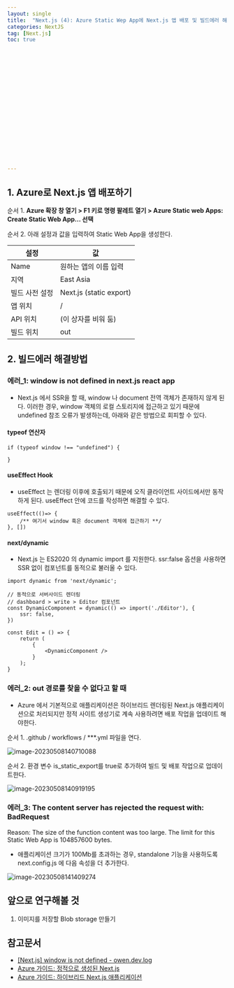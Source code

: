 ```yaml
---
layout: single
title:  "Next.js (4): Azure Static Wep App에 Next.js 앱 배포 및 빌드에러 해결방법"
categories: NextJS
tag: [Next.js]
toc: true 




















---
```


## 1. Azure로 Next.js 앱 배포하기

순서 1. **Azure 확장 창 열기 > F1 키로 명령 팔레트 열기 > Azure Static web Apps: Create Static Web App... 선택**



순서 2. 아래 설정과 값을 입력하여 Static Web App을 생성한다.

| **설정**       | 값                      |
| -------------- | ----------------------- |
| Name           | 원하는 앱의 이름 입력   |
| 지역           | East Asia               |
| 빌드 사전 설정 | Next.js (static export) |
| 앱 위치        | /                       |
| API 위치       | (이 상자를 비워 둠)     |
| 빌드 위치      | out                     |





## 2.  빌드에러 해결방법

### 에러_1: window is not defined in next.js react app 

- Next.js 에서 SSR을 할 때, window 나 document 전역 객체가 존재하지 않게 된다. 이러한 경우, window 객체의 로컬 스토리지에 접근하고 있기 때문에 undefined 참조 오류가 발생하는데, 아래와 같은 방법으로 회피할 수 있다.

#### typeof 연산자

```react
if (typeof window !== "undefined") {

}
```





#### useEffect Hook

- useEffect 는 렌더링 이후에 호출되기 때문에 오직 클라이언트 사이드에서만 동작하게 된다. useEffect 안에 코드를 작성하면 해결할 수 있다.

```react
useEffect(()=> {
	/** 여기서 window 혹은 document 객체에 접근하기 **/
}, [])
```





#### next/dynamic

- Next.js 는 ES2020 의 dynamic import 를 지원한다. ssr:false 옵션을 사용하면 SSR 없이 컴포넌트를 동적으로 불러올 수 있다.

```react
import dynamic from 'next/dynamic';

// 동적으로 서버사이드 렌더링
// dashboard > write > Editor 컴포넌트
const DynamicComponent = dynamic(() => import('./Editor'), {
    ssr: false,
})

const Edit = () => {
    return (
    	{
        	<DynamicComponent />
        }
    );
}
```









### 에러_2:  out 경로를 찾을 수 없다고 할 때

- Azure 에서 기본적으로 애플리케이션은 하이브리드 렌더링된 Next.js 애플리케이션으로 처리되지만 정적 사이트 생성기로 계속 사용하려면 배포 작업을 업데이트 해야한다.

순서 1. .github / workflows / ***.yml 파일을 연다.

![image-20230508140710088](../../images/2023-05-03-a13/image-20230508140710088.png)





순서 2. 환경 변수 is_static_export를 true로 추가하여 빌드 및 배포 작업으로 업데이트한다.

![image-20230508140919195](../../images/2023-05-03-a13/image-20230508140919195.png)









### 에러_3:  The content server has rejected the request with: BadRequest
Reason: The size of the function content was too large. The limit for this Static Web App is 104857600 bytes.

- 애플리케이션 크기가 100Mb를 초과하는 경우, standalone 기능을 사용하도록 next.config.js 에 다음 속성을 더 추가한다.

![image-20230508141409274](../../images/2023-05-03-a13/image-20230508141409274.png)









## 앞으로 연구해볼 것

1. 이미지를 저장할 Blob storage 만들기









## 참고문서

- [[Next.js] window is not defined - owen.dev.log](https://handhand.tistory.com/272)
- [Azure 가이드: 정적으로 생성된 Next.js](https://learn.microsoft.com/ko-kr/azure/static-web-apps/deploy-nextjs-static-export?tabs=github-actions)
- [Azure 가이드: 하이브리드 Next.js 애플리케이션](https://learn.microsoft.com/ko-kr/azure/static-web-apps/deploy-nextjs-hybrid)
